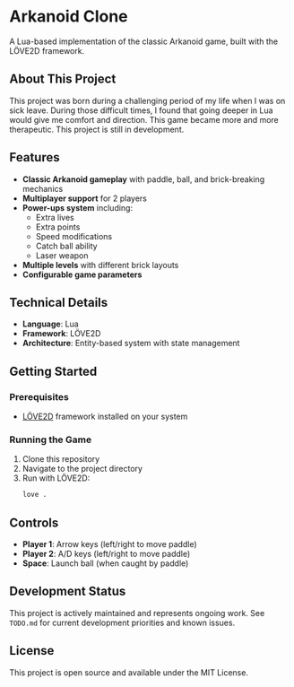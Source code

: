 # Arkanoid Clone

A Lua-based implementation of the classic Arkanoid game, built with the LÖVE2D framework.

## About This Project

This project was born during a challenging period of my life when I was on sick leave. During those difficult times, I found that going deeper in Lua would give me comfort and direction. This game became more and more therapeutic.
This project is still in development.

## Features

- **Classic Arkanoid gameplay** with paddle, ball, and brick-breaking mechanics
- **Multiplayer support** for 2 players
- **Power-ups system** including:
  - Extra lives
  - Extra points
  - Speed modifications
  - Catch ball ability
  - Laser weapon
- **Multiple levels** with different brick layouts
- **Configurable game parameters**

## Technical Details

- **Language**: Lua
- **Framework**: LÖVE2D
- **Architecture**: Entity-based system with state management

## Getting Started

### Prerequisites

- [LÖVE2D](https://love2d.org/) framework installed on your system

### Running the Game

1. Clone this repository
2. Navigate to the project directory
3. Run with LÖVE2D:
   ```bash
   love .
   ```

## Controls

- **Player 1**: Arrow keys (left/right to move paddle)
- **Player 2**: A/D keys (left/right to move paddle)
- **Space**: Launch ball (when caught by paddle)

## Development Status

This project is actively maintained and represents ongoing work. See `TODO.md` for current development priorities and known issues.

## License

This project is open source and available under the MIT License.

